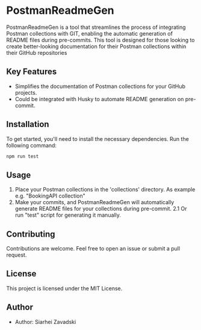 # PostmanReadmeGen

PostmanReadmeGen is a tool that streamlines the process of integrating Postman collections with GIT, enabling the automatic generation of README files during pre-commits. This tool is designed for those looking to create better-looking documentation for their Postman collections within their GitHub repositories

## Key Features

- Simplifies the documentation of Postman collections for your GitHub projects.
- Could be integrated with Husky to automate README generation on pre-commit.

## Installation

To get started, you'll need to install the necessary dependencies. Run the following command:

```bash
npm run test
```

## Usage

1. Place your Postman collections in the 'collections' directory. As example e.g. "BookingAPI collection"
2. Make your commits, and PostmanReadmeGen will automatically generate README files for your collections during pre-commit.
   2.1 Or run "test" script for generating it manually.

## Contributing

Contributions are welcome. Feel free to open an issue or submit a pull request.

## License

This project is licensed under the MIT License.

## Author

- Author: Siarhei Zavadski
